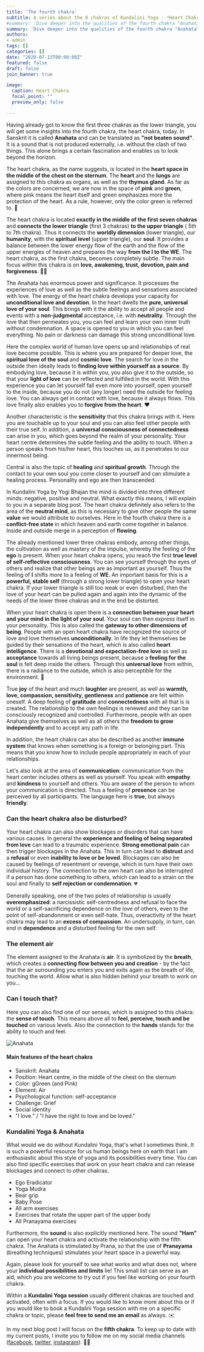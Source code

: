 ```yaml
---
title: 'The fourth chakra'
subtitle: A series about the 8 chakras of Kundalini Yoga - *Heart Chakra*
#summary: 'Dive deeper into the qualities of the fourth chakra "Anahata", where we mainly focus on love and it's power.'
summary: 'Dive deeper into the qualities of the fourth chakra "Anahata", where we mainly focus on love and its power.'
authors: 
- admin
tags: []
categories: []
date: "2020-07-13T00:00:00Z"
featured: false
draft: false
join_banner: true

image:
  caption: Heart Chakra
  focal_point: ""
  preview_only: false

---
```


Having already got to know the first three chakras as the lower triangle, you will get some insights into the fourth chakra, the heart chakra, today. In Sanskrit it is called **Anahata** and can be translated as **"not beaten sound"**. It is a sound that is not produced externally, i.e. without the clash of two things. This alone brings a certain fascination and enables us to look beyond the horizon. 

The heart chakra, as the name suggests, is located in the **heart space in the middle of the chest on the sternum**. The **heart** and the **lungs** are assigned to this chakra as organs, as well as the **thymus gland**. 
As far as the colors are concerned, we are now in the space of **pink** and **green**, where pink means the heart itself and green emphasizes more the protection of the heart. As a rule, however, only the color green is referred to. 💚

The heart chakra is located **exactly in the middle of the first seven chakras** and **connects the lower triangle** (first 3 chakras) **to the upper triangle** ( 5th to 7th chakra). Thus it connects the **worldly dimension** (lower triangle), our **humanity**, with the **spiritual level** (upper triangle), our **soul**. It provides a balance between the lower energy flow of the earth and the flow of the upper energies of heaven and prepares the way **from the I to the WE**.
The heart chakra, as the first chakra, becomes completely subtle. 
The main focus within this chakra is on **love, awakening, trust, devotion, pain and forgiveness**. 🙏🏽

The Anahata has enormous power and significance. It processes the experiences of love as well as the subtle feelings and sensations associated with love. The energy of the heart chakra develops your capacity for **unconditional love and devotion**. In the heart dwells the **pure, universal love of your soul**. This brings with it the ability to accept all people and events with a **non-judgmental** acceptance, i.e. with **neutrality**. Through the love that then permeates you, you can feel and learn your own inner truth without condemnation. A space is opened to you in which you can feel everything. No pain or darkness can damage this strong unconditional love. 

Here the complex world of human love opens up and relationships of real love become possible. This is where you are prepared for deeper love, the **spiritual love of the soul** and **cosmic love**. The search for love in the outside then ideally leads to **finding love within yourself as a source**. By embodying love, because it is within you, you also give it to the outside, so that your **light of love** can be reflected and fulfilled in the world. With this experience you can let yourself fall even more into yourself, open yourself to the inside, because you do not (any longer) need the outside for feeling love. You can always get in contact with love, because it always flows. 
This love finally also enables you to **forgive from the heart**. ❤️

Another characteristic is the **sensitivity** that this chakra brings with it. Here you are touchable up to your soul and you can also feel other people with their true self. In addition, a **universal consciousness of connectedness** can arise in you, which goes beyond the realm of your personality. 
Your heart centre determines the subtle feeling and the ability to touch. When a person speaks from his/her heart, this touches us, as it penetrates to our innermost being. 

Central is also the topic of **healing** and **spiritual growth**. Through the contact to your own soul you come closer to yourself and can stimulate a healing process. Personality and ego are then transcended. 

In Kundalini Yoga by Yogi Bhajan the mind is divided into three different minds: negative, positive and neutral. What exactly this means, I will explain to you in a separate blog post. The heart chakra definitely also refers to the area of the **neutral mind**, as this is necessary to give other people the same **value** we would attribute to ourselves. 
Here in the fourth chakra there is a **conflict-free state** in which heaven and earth come together in balance. Inside and outside merge in a perception of **flowing**.

The already mentioned lower three chakras embody, among other things, the cultivation as well as mastery of the impulse, whereby the feeling of the **ego** is present. When your heart chakra opens, you reach the first **true level of self-reflective consciousness**. You can see yourself through the eyes of others and realize that other beings are as important as yourself. Thus the feeling of **I** shifts more to a feeling of **WE**. An important basis for this is a **powerful, stable self** (through a strong lower triangle) to open your heart chakra. If your lower triangle is still too weak or even disturbed, then the love of your heart can be pulled again and again into the dynamic of the needs of the lower three chakras and in the end be distorted. 

When your heart chakra is open there is a **connection between your heart and your mind in the light of your soul**. Your soul can then express itself in your personality. This is also called the **gateway to other dimensions of being**. People with an open heart chakra have recognized the source of love and love themselves **unconditionally**. In life they let themselves be guided by their sensations of the heart, which is also called **heart intelligence**. 
There is a **devotional and expectation-free love** as well as **acceptance** towards all living beings present, because a **feeling for the soul** is felt deep inside the others. Through this **universal love** from within, there is a radiance to the outside, which is also perceptible for the environment. 💓

True **joy** of the heart and much **laughter** are present, as well as **warmth, love, compassion, sensitivity, gentleness** and **patience** are felt within oneself. A deep feeling of **gratitude** and **connectedness** with all that is is created.
The relationship to the own feelings is renewed and they can be consciously recognized and controlled. Furthermore, people with an open Anahata give themselves as well as all others the **freedom to grow independently** and to accept any path in life. 

In addition, the heart chakra can also be described as another **immune system** that knows when something is a foreign or belonging part. This means that you know how to include people appropriately in each of your relationships. 

Let's also look at the area of **communication**: communication from the heart center includes others as well as yourself. You speak with **empathy** and **kindness** to yourself and others. You are aware of the person to whom your communication is directed. Thus a feeling of **presence** can be perceived by all participants. The language here is **true**, but always **friendly**. 

### Can the heart chakra also be disturbed?

Your heart chakra can also show blockages or disorders that can have various causes. In general the **experience and feeling of being separated from love** can lead to a traumatic experience. **Strong emotional pain** can then trigger blockages in the Anahata. This in turn can lead to **distrust** and a **refusal** or even **inability to love or be loved**. Blockages can also be caused by feelings of resentment or revenge, which in turn have their own individual history. The connection to the own heart can also be interrupted if a person has done something to others, which can lead to a strain on the soul and finally to **self rejection or condemnation**. 💔

Generally speaking, one of the two poles of relationship is usually **overemphasized**: a narcissistic self-centredness and refusal to face the world or a self-sacrificing dependence on the love of others, even to the point of self-abandonment or even self-hate. Thus, overactivity of the heart chakra may lead to an **excess of compassion**. An undersupply, in turn, can end in **dependence** and a disturbed feeling for the own self. 

### The element air 

The element assigned to the Anahata is **air**. It is symbolized by the **breath**, which creates a **connecting flow between you and creation** - by the fact that the air surrounding you enters you and exits again as the breath of life, touching the world. Allow what is also hidden behind your breath to work on you...

### Can I touch that?

Here you can also find one of our senses, which is assigned to this chakra: the **sense of touch**. This means above all to **feel, perceive, touch and be touched** on various levels. 
Also the connection to the **hands** stands for the ability to touch and feel.

![Anahata](Anahata.png)

#### Main features of the heart chakra

- Sanskrit: Anahata
- Position: Heart centre, in the middle of the chest on the sternum
- Color: gGreen (and Pink)
- Element: Air
- Psychological function: self-acceptance
- Challenge: Grief
- Social identity
- "I love." / "I have the right to love and be loved."

### Kundalini Yoga & Anahata

What would we do without Kundalini Yoga, that's what I sometimes think. It is such a powerful resource for us human beings here on earth that I am enthusiastic about this style of yoga and its possibilities every time. You can also find specific exercises that work on your heart chakra and can release blockages and connect to other chakras. 

- Ego Eradicator
- Yoga Mudra
- Bear grip
- Baby Pose
- All arm exercises
- Exercises that rotate the upper part of the upper body
- All Pranayama exercises

Furthermore, the **sound** is also explicitly mentioned here. The sound **"Ham"** can open your heart chakra and activate the relationship with the fifth chakra. The Anahata is stimulated by Prana, so that the use of **Pranayama** (breathing techniques) stimulates your heart space in a powerful way.

Again, please look for yourself to see what works and what does not, where your **individual possibilities and limits** lie! This small list can serve as an aid, which you are welcome to try out if you feel like working on your fourth chakra.

Within a **Kundalini Yoga session** usually different chakras are touched and activated, often with a focus. If you would like to know more about this or if you would like to book a Kundalini Yoga session with me on a specific chakra or topic, please **feel free to send me an email** as always. ✉️

In my next blog post I will focus on the **fifth chakra**. To keep up to date with my current posts, I invite you to follow me on my social media channels ([facebook](https://www.facebook.com/ruhahealing), [twitter](https://twitter.com/ruhahealing), [instagram](https://www.instagram.com/ruhahealing)). 🙏🏽
